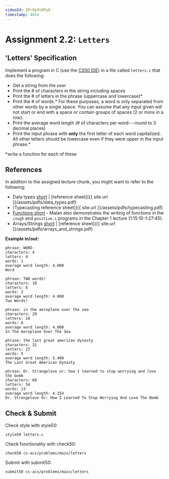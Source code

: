 ```yaml
---
videoId: 8PrOp9t0PyQ
timestamp: 4014
---
```

# Assignment 2.2: `Letters`

## 'Letters' Specification
Implement a program in C (use the [CS50 IDE](https://ide.cs50.io/)) in a file called `letters.c` that does the following:
- Get a string from the user
- Print the # of characters in the string including spaces
- Print the # of letters in the phrase (uppercase and lowercase)\*
- Print the # of words.\* For these purposes, a word is only separated from other words by a single space. You can assume that any input given will not start or end with a space or contain groups of spaces (2 or more in a row).
- Print the average word length (# of characters per word---round to 3 decimal places)
- Print the input phrase with __only__ the first letter of each word capitalized. All other letters should be lowercase even if they were upper in the input phrase.\*

 \*write a function for each of these


## References
In addition to the assigned lecture chunk, you might want to refer to the following:
-   Data types [short](https://www.youtube.com/embed/q6K8KMqt8wQ) \| [reference sheet]({{ site.url }}/assets/pdfs/data_types.pdf) 
-   [Typecasting reference sheet]({{ site.url }}/assets/pdfs/typecasting.pdf)
-   [Functions short](https://www.youtube.com/embed/b7-0sb-DV84)
        - Malan also demonstrates the writing of functions in the `cough` and `positive.c` programs in the Chapter 1 lecture (1:15:10-1:27:45).
-   Arrays/Strings [short](https://www.youtube.com/embed/mISkNAfWl8k) \| [reference sheet]({{ site.url }}/assets/pdfs/arrays_and_strings.pdf)

__Example in/out:__

```
phrase: WORD
characters: 4
letters: 4
words: 1
average word length: 4.000
Word
```
```
phrase: TWO words!
characters: 10
letters: 8
words: 2
average word length: 4.000
Two Words!
```
```
phrase: in the aeroplane over the sea
characters: 29
letters: 24
words: 6
average word length: 4.000
In The Aeroplane Over The Sea
```
```
phrase: the last great american dynasty
characters: 31
letters: 27
words: 5
average word length: 5.400
The Last Great American Dynasty
```
```
phrase: Dr. Strangelove or: how I learned to stop worrying and love the bomb
characters: 68
letters: 54
words: 13
average word length: 4.154
Dr. Strangelove Or: How I Learned To Stop Worrying And Love The Bomb
```

## Check & Submit
Check style with style50:
```
style50 letters.c
```

Check functionality with check50:
```
check50 cs-acs/problems/main/letters
```

Submit with submit50:
```
submit50 cs-acs/problems/main/letters
```